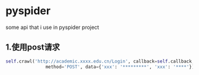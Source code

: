 # pyspider
some api that i use in pyspider project


## 1.使用post请求
```py
self.crawl('http://academic.xxxx.edu.cn/Login', callback=self.callback,
               method='POST', data={'xxx': '*********', 'xxx': '****'})
```
